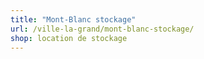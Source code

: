 ```yaml
---
title: "Mont-Blanc stockage"
url: /ville-la-grand/mont-blanc-stockage/
shop: location de stockage
---
```

